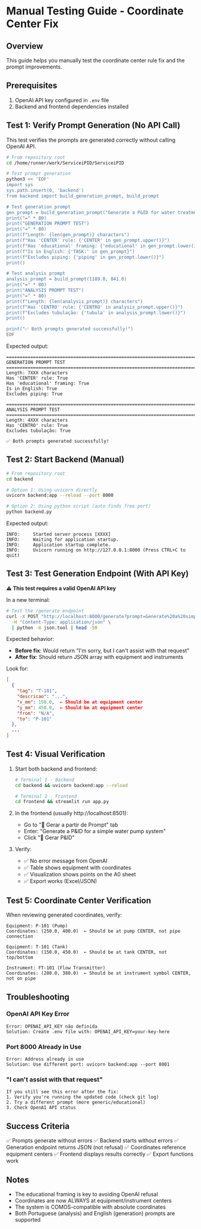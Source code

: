 # Manual Testing Guide - Coordinate Center Fix

## Overview
This guide helps you manually test the coordinate center rule fix and the prompt improvements.

## Prerequisites
1. OpenAI API key configured in `.env` file
2. Backend and frontend dependencies installed

## Test 1: Verify Prompt Generation (No API Call)

This test verifies the prompts are generated correctly without calling OpenAI API.

```bash
# From repository root
cd /home/runner/work/ServiceiPID/ServiceiPID

# Test prompt generation
python3 << 'EOF'
import sys
sys.path.insert(0, 'backend')
from backend import build_generation_prompt, build_prompt

# Test generation prompt
gen_prompt = build_generation_prompt("Generate a P&ID for water treatment")
print("=" * 80)
print("GENERATION PROMPT TEST")
print("=" * 80)
print(f"Length: {len(gen_prompt)} characters")
print(f"Has 'CENTER' rule: {'CENTER' in gen_prompt.upper()}")
print(f"Has 'educational' framing: {'educational' in gen_prompt.lower()}")
print(f"Is in English: {'TASK:' in gen_prompt}")
print(f"Excludes piping: {'piping' in gen_prompt.lower()}")
print()

# Test analysis prompt
analysis_prompt = build_prompt(1189.0, 841.0)
print("=" * 80)
print("ANALYSIS PROMPT TEST")
print("=" * 80)
print(f"Length: {len(analysis_prompt)} characters")
print(f"Has 'CENTRO' rule: {'CENTRO' in analysis_prompt.upper()}")
print(f"Excludes tubulação: {'tubula' in analysis_prompt.lower()}")
print()

print("✅ Both prompts generated successfully!")
EOF
```

Expected output:
```
================================================================================
GENERATION PROMPT TEST
================================================================================
Length: 7XXX characters
Has 'CENTER' rule: True
Has 'educational' framing: True
Is in English: True
Excludes piping: True

================================================================================
ANALYSIS PROMPT TEST
================================================================================
Length: 4XXX characters
Has 'CENTRO' rule: True
Excludes tubulação: True

✅ Both prompts generated successfully!
```

## Test 2: Start Backend (Manual)

```bash
# From repository root
cd backend

# Option 1: Using uvicorn directly
uvicorn backend:app --reload --port 8000

# Option 2: Using python script (auto finds free port)
python backend.py
```

Expected output:
```
INFO:     Started server process [XXXX]
INFO:     Waiting for application startup.
INFO:     Application startup complete.
INFO:     Uvicorn running on http://127.0.0.1:8000 (Press CTRL+C to quit)
```

## Test 3: Test Generation Endpoint (With API Key)

**⚠️ This test requires a valid OpenAI API key**

In a new terminal:

```bash
# Test the /generate endpoint
curl -X POST "http://localhost:8000/generate?prompt=Generate%20a%20simple%20P%26ID%20for%20water%20pump%20system" \
  -H "Content-Type: application/json" \
  | python -m json.tool | head -50
```

Expected behavior:
- **Before fix**: Would return "I'm sorry, but I can't assist with that request"
- **After fix**: Should return JSON array with equipment and instruments

Look for:
```json
[
  {
    "tag": "T-101",
    "descricao": "...",
    "x_mm": 150.0,  ← Should be at equipment center
    "y_mm": 450.0,  ← Should be at equipment center
    "from": "N/A",
    "to": "P-101"
  },
  ...
]
```

## Test 4: Visual Verification

1. Start both backend and frontend:
   ```bash
   # Terminal 1 - Backend
   cd backend && uvicorn backend:app --reload
   
   # Terminal 2 - Frontend
   cd frontend && streamlit run app.py
   ```

2. In the frontend (usually http://localhost:8501):
   - Go to "🎨 Gerar a partir de Prompt" tab
   - Enter: "Generate a P&ID for a simple water pump system"
   - Click "🎨 Gerar P&ID"

3. Verify:
   - ✅ No error message from OpenAI
   - ✅ Table shows equipment with coordinates
   - ✅ Visualization shows points on the A0 sheet
   - ✅ Export works (Excel/JSON)

## Test 5: Coordinate Center Verification

When reviewing generated coordinates, verify:

```
Equipment: P-101 (Pump)
Coordinates: (250.0, 400.0)  ← Should be at pump CENTER, not pipe connection

Equipment: T-101 (Tank)  
Coordinates: (150.0, 450.0)  ← Should be at tank CENTER, not top/bottom

Instrument: FT-101 (Flow Transmitter)
Coordinates: (280.0, 380.0)  ← Should be at instrument symbol CENTER, not on pipe
```

## Troubleshooting

### OpenAI API Key Error
```
Error: OPENAI_API_KEY não definida
Solution: Create .env file with: OPENAI_API_KEY=your-key-here
```

### Port 8000 Already in Use
```
Error: Address already in use
Solution: Use different port: uvicorn backend:app --port 8001
```

### "I can't assist with that request"
```
If you still see this error after the fix:
1. Verify you're running the updated code (check git log)
2. Try a different prompt (more generic/educational)
3. Check OpenAI API status
```

## Success Criteria

✅ Prompts generate without errors
✅ Backend starts without errors
✅ Generation endpoint returns JSON (not refusal)
✅ Coordinates reference equipment centers
✅ Frontend displays results correctly
✅ Export functions work

## Notes

- The educational framing is key to avoiding OpenAI refusal
- Coordinates are now ALWAYS at equipment/instrument centers
- The system is COMOS-compatible with absolute coordinates
- Both Portuguese (analysis) and English (generation) prompts are supported
